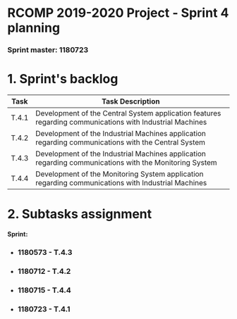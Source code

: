 RCOMP 2019-2020 Project - Sprint 4 planning
===========================================
### Sprint master: 1180723 ###

# 1. Sprint's backlog #

| Task | Task Description |  	
|---	|---	|
| T.4.1	|  Development of the Central System application features regarding communications with Industrial Machines	|
| T.4.2 |  Development of the Industrial Machines application regarding communications with the Central System	|
| T.4.3	|  Development   of   the   Industrial   Machines   application   regarding communications   with   the Monitoring System	|
| T.4.4 |  Development  of  the  Monitoring  System  application  regarding  communications  with  Industrial Machines	|
  
# 2. Subtasks assignment #

#### Sprint: ####
  * ### 1180573 - T.4.3

  * ### 1180712 - T.4.2
  
  * ### 1180715 - T.4.4
  
  * ### 1180723 - T.4.1
